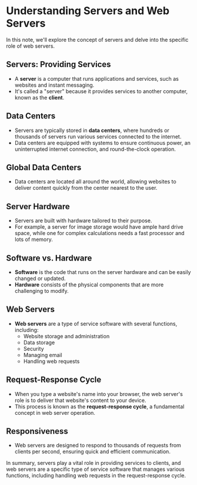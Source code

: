 # Understanding Servers and Web Servers

In this note, we'll explore the concept of servers and delve into the specific role of web servers.

## Servers: Providing Services

- A **server** is a computer that runs applications and services, such as websites and instant messaging.
- It's called a "server" because it provides services to another computer, known as the **client**.

## Data Centers

- Servers are typically stored in **data centers**, where hundreds or thousands of servers run various services connected to the internet.
- Data centers are equipped with systems to ensure continuous power, an uninterrupted internet connection, and round-the-clock operation.

## Global Data Centers

- Data centers are located all around the world, allowing websites to deliver content quickly from the center nearest to the user.

## Server Hardware

- Servers are built with hardware tailored to their purpose.
- For example, a server for image storage would have ample hard drive space, while one for complex calculations needs a fast processor and lots of memory.

## Software vs. Hardware

- **Software** is the code that runs on the server hardware and can be easily changed or updated.
- **Hardware** consists of the physical components that are more challenging to modify.
  
## Web Servers

- **Web servers** are a type of service software with several functions, including:
  - Website storage and administration
  - Data storage
  - Security
  - Managing email
  - Handling web requests

## Request-Response Cycle

- When you type a website's name into your browser, the web server's role is to deliver that website's content to your device.
- This process is known as the **request-response cycle**, a fundamental concept in web server operation.

## Responsiveness

- Web servers are designed to respond to thousands of requests from clients per second, ensuring quick and efficient communication.

In summary, servers play a vital role in providing services to clients, and web servers are a specific type of service software that manages various functions, including handling web requests in the request-response cycle.
